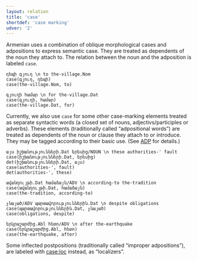 ```yaml
---
layout: relation
title: 'case'
shortdef: 'case marking'
udver: '2'
---
```


Armenian uses a combination of oblique morphological cases and adpositions to express semantic case. They are treated as dependents of the noun they attach to. The relation between the noun and the adposition is labeled `case`.

~~~ sdparse
դեպի գյուղ \n to the-village.Nom
case(գյուղ, դեպի)
case(the-village.Nom, to)
~~~

~~~ sdparse
գյուղի համար \n for the-village.Dat
case(գյուղի, համար)
case(the-village.Dat, for)
~~~

Currently, we also use `case` for some other case-marking elements treated as separate syntactic words (a closed set of nouns, adjectivs/participles or adverbs). These elements (traditionally called “adpositional words”) are treated as dependents of the noun or clause they attach to or introduce. They may be tagged according to their basic use. (See [ADP]() for details.)

~~~ sdparse
այս իշխանությունների.Dat երեսից/NOUN \n these authorities-' fault
case(իշխանությունների.Dat, երեսից)
det(իշխանությունների.Dat, այս)
case(authorities-', fault)
det(authorities-', these)
~~~

~~~ sdparse
ավանդույթի.Dat համաձայն/ADV \n according-to the-tradition 
case(ավանդույթի.Dat, համաձայն)
case(the-tradition, according-to)
~~~

~~~ sdparse
չնայած/ADV պարտավորություններին.Dat \n despite obligations
case(պարտավորություններին.Dat, չնայած)
case(obligations, despite)
~~~

~~~ sdparse
երկրաշարժից.Abl հետո/ADV \n after the-earthquake
case(երկրաշարժից.Abl, հետո)
case(the-earthquake, after)
~~~

Some inflected postpositions (traditionally called “improper adpositions”), are labeled with [case:loc]() instead, as “localizers”.
